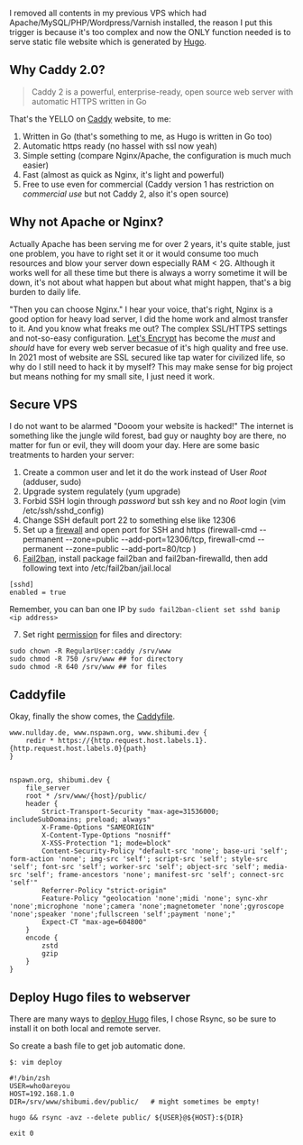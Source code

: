 I removed all contents in my previous VPS which had Apache/MySQL/PHP/Wordpress/Varnish installed, the reason I put this trigger is because it's too complex and now the ONLY function needed is to serve static file website which is generated by [Hugo](https://gohugo.io).

## Why Caddy 2.0?

> Caddy 2 is a powerful, enterprise-ready, open source web server with automatic HTTPS written in Go

That's the YELLO on [Caddy](https://caddyserver.com) website, to me:

1. Written in Go (that's something to me, as Hugo is written in Go too)
2. Automatic https ready (no hassel with ssl now yeah)
3. Simple setting (compare Nginx/Apache, the configuration is much much easier)
4. Fast (almost as quick as Nginx, it's light and powerful)
5. Free to use even for commercial (Caddy version 1 has restriction on _commercial use_ but not Caddy 2, also it's open source)

## Why not Apache or Nginx?

Actually Apache has been serving me for over 2 years, it's quite stable, just one problem, you have to right set it or it would consume too much resources and blow your server down especially RAM < 2G. Although it works well for all these time but there is always a worry sometime it will be down, it's not about what happen but about what might happen, that's a big burden to daily life.

"Then you can choose Nginx." I hear your voice, that's right, Nginx is a good option for heavy load server, I did the home work and almost transfer to it. And you know what freaks me out? The complex SSL/HTTPS settings and not-so-easy configuration. [Let's Encrypt](https://letsencrypt.org) has become the _must_ and _should_ have for every web server becasue of it's high quality and free use. In 2021 most of website are SSL secured like tap water for civilized life, so why do I still need to hack it by myself? This may make sense for big project but means nothing for my small site, I just need it work.

## Secure VPS

I do not want to be alarmed "Dooom your website is hacked!" The internet is something like the jungle wild forest, bad guy or naughty boy are there, no matter for fun or evil, they will doom your day. Here are some basic treatments to harden your server:

1. Create a common user and let it do the work instead of User _Root_ (adduser, sudo)
2. Upgrade system regulately (yum upgrade)
3. Forbid SSH login through _password_ but ssh key and no _Root_ login (vim /etc/ssh/sshd_config)
4. Change SSH default port 22 to something else like 12306
5. Set up a [firewall](https://docs.fedoraproject.org/en-US/quick-docs/firewalld/) and open port for SSH and https (firewall-cmd --permanent --zone=public --add-port=12306/tcp, firewall-cmd --permanent --zone=public --add-port=80/tcp )
6. [Fail2ban](https://www.linuxcapable.com/how-to-install-fail2ban-with-firewalld-on-rocky-linux-8/), install package fail2ban and fail2ban-firewalld, then add following text into /etc/fail2ban/jail.local
```
[sshd]
enabled = true
```
Remember, you can ban one IP by `sudo fail2ban-client set sshd banip <ip address>`

7. Set right [permission](https://www.cnblogs.com/sochishun/p/7413572.html) for files and directory:
```
sudo chown -R RegularUser:caddy /srv/www
sudo chmod -R 750 /srv/www ## for directory
sudo chmod -R 640 /srv/www ## for files
```
## Caddyfile

Okay, finally the show comes, the [Caddyfile](https://shibumi.dev/posts/new-caddyfile-and-more/).

```
www.nullday.de, www.nspawn.org, www.shibumi.dev {
	redir * https://{http.request.host.labels.1}.{http.request.host.labels.0}{path}
}


nspawn.org, shibumi.dev {
	file_server
	root * /srv/www/{host}/public/
	header {
		Strict-Transport-Security "max-age=31536000; includeSubDomains; preload; always"
		X-Frame-Options "SAMEORIGIN"
		X-Content-Type-Options "nosniff"
		X-XSS-Protection "1; mode=block"
		Content-Security-Policy "default-src 'none'; base-uri 'self'; form-action 'none'; img-src 'self'; script-src 'self'; style-src 'self'; font-src 'self'; worker-src 'self'; object-src 'self'; media-src 'self'; frame-ancestors 'none'; manifest-src 'self'; connect-src 'self'"
		Referrer-Policy "strict-origin"
		Feature-Policy "geolocation 'none';midi 'none'; sync-xhr 'none';microphone 'none';camera 'none';magnetometer 'none';gyroscope 'none';speaker 'none';fullscreen 'self';payment 'none';"
		Expect-CT "max-age=604800"
	}
	encode {
		zstd
		gzip
	}
}

```
## Deploy Hugo files to webserver

There are many ways to [deploy Hugo](https://gohugo.io/hosting-and-deployment/deployment-with-rsync/) files, I chose Rsync, so be sure to install it on both local and remote server.

So create a bash file to get job automatic done.

```
$: vim deploy

#!/bin/zsh
USER=who0areyou
HOST=192.168.1.0
DIR=/srv/www/shibumi.dev/public/   # might sometimes be empty!

hugo && rsync -avz --delete public/ ${USER}@${HOST}:${DIR}

exit 0
```
 


